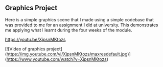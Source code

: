 ## Graphics Project 

Here is a simple graphics scene that I made using a simple codebase that was provided to me for an assignment I did at university. 
This demonstrates me applying what I learnt during the four weeks of the module. 

https://youtu.be/XjpsnMKtozs

[![Video of graphics project]
(https://img.youtube.com/vi/XjpsnMKtozs/maxresdefault.jpg)]
(https://www.youtube.com/watch?v=XjpsnMKtozs)

